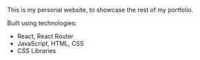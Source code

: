 This is my personal website, to showcase the rest of my portfolio.

Built using technologies:

- React, React Router
- JavaScript, HTML, CSS
- CSS Libraries
